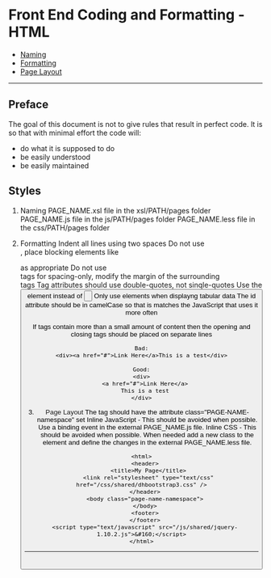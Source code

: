# Front End Coding and Formatting - HTML

 * [Naming](#naming)
 * [Formatting](#formatting)
 * [Page Layout](#layout)

------------------------------------------------

## Preface

The goal of this document is not to give rules that result in perfect code. It is so that with minimal effort the code will:
* do what it is supposed to do
* be easily understood
* be easily maintained

## Styles

1. <a name="naming">Naming</a>
PAGE_NAME.xsl file in the xsl/PATH/pages folder
PAGE_NAME.js file in the js/PATH/pages folder
PAGE_NAME.less file in the css/PATH/pages folder


2. <a name="formatting">Formatting</a>
Indent all lines using two spaces
Do not use <br/>, place blocking elements like <div> as appropriate
Do not use <div> tags for spacing-only, modify the margin of the surrounding <div> tags
Tag attributes should use double-quotes, not sinqle-quotes
Use the <button> element instead of <input type="button">
Only use <table> elements when displayng tabular data
The id attribute should be in camelCase so that is matches the JavaScript that uses it more often

If tags contain more than a small amount of content then the opening and closing tags should be placed on separate lines

```
Bad:
<div><a href="#">Link Here</a>This is a test</div>

Good:
<div>
  <a href="#">Link Here</a>
  This is a test
</div>

```

3. <a name="layout">Page Layout</a>
The <body> tag should have the attribute class="PAGE-NAME-namespace" set
Inline JavaScript - This should be avoided when possible. Use a binding event in the external PAGE_NAME.js file.
Inline CSS - This should be avoided when possible. When needed add a new class to the element and define the changes in the external PAGE_NAME.less file.

```
<html>
  <header>
    <title>My Page</title>
    <link rel="stylesheet" type="text/css" href="/css/shared/dhbootstrap3.css" />
  </header>
  <body class="page-name-namespace">
  </body>
  <footer>
  </footer>
  <script type="text/javascript" src="/js/shared/jquery-1.10.2.js">&#160;</script>
</html>
```

----------